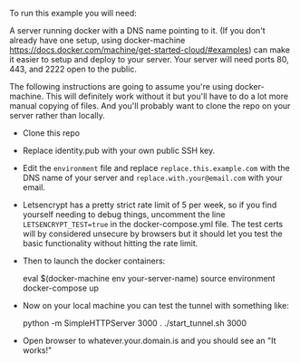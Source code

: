 
To run this example you will need:

A server running docker with a DNS name pointing to it. (If you don't already have one setup, using docker-machine https://docs.docker.com/machine/get-started-cloud/#examples) can make it easier to setup and deploy to your server. Your server will need ports 80, 443, and 2222 open to the public.

The following instructions are going to assume you're using docker-machine. This will definitely work without it but you'll have to do a lot more manual copying of files. And you'll probably want to clone the repo on your server rather than locally. 

- Clone this repo
- Replace identity.pub with your own public SSH key.
- Edit the `environment` file and replace `replace.this.example.com` with the DNS name of your server and `replace.with.your@email.com` with your email.
- Letsencrypt has a pretty strict rate limit of 5 per week, so if you find yourself needing to debug things, uncomment the line `LETSENCRYPT_TEST=true` in the  docker-compose.yml file. The test certs will by considered unsecure by browsers but it should let you test the basic functionality without hitting the rate limit.
- Then to launch the docker containers:

    eval $(docker-machine env your-server-name)
    source environment
    docker-compose up

- Now on your local machine you can test the tunnel with something like:

    python -m SimpleHTTPServer 3000 .
    ./start_tunnel.sh 3000

- Open browser to whatever.your.domain.is and you should see an "It works!"



